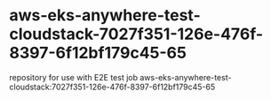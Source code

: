 # aws-eks-anywhere-test-cloudstack-7027f351-126e-476f-8397-6f12bf179c45-65
repository for use with E2E test job aws-eks-anywhere-test-cloudstack:7027f351-126e-476f-8397-6f12bf179c45-65
